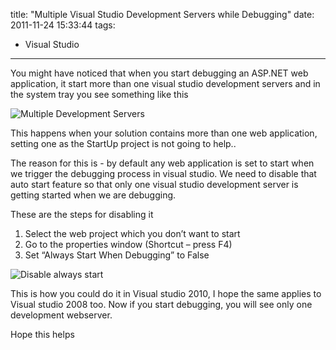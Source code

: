 title: "Multiple Visual Studio Development Servers while Debugging"
date: 2011-11-24 15:33:44
tags:
- Visual Studio
---

You might have noticed that when you start debugging an ASP.NET web application, it start more than one visual studio development servers and in the system tray you see something like this

![Multiple Development Servers](http://cdn.rajeeshcv.com/images/2011/11/20111124063108_Mutiple_development_server_2.png)

This happens when your solution contains more than one web application, setting one as the StartUp project is not going to help..

The reason for this is - by default any web application is set to start when we trigger the debugging process in visual studio. We need to disable that auto start feature so that only one visual studio development server is getting started when we are debugging.

These are the steps for disabling it

1. Select the web project which you don’t want to start
2. Go to the properties window (Shortcut – press F4)
3. Set “Always Start When Debugging” to False

![Disable always start](http://cdn.rajeeshcv.com/images/2011/11/20111124063119_Disable_Start_When_Debuggin_thumb.png)

This is how you could do it in Visual studio 2010, I hope the same applies to Visual studio 2008 too. Now if you start debugging, you will see only one development webserver.

Hope this helps
